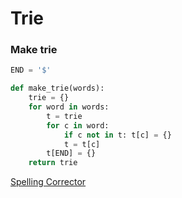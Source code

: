 # Trie

### Make trie
```python
END = '$'

def make_trie(words):
    trie = {}
    for word in words:
        t = trie
        for c in word:
            if c not in t: t[c] = {}
            t = t[c]
        t[END] = {}
    return trie
```

[Spelling Corrector](http://www.zhihu.com/question/29592463)